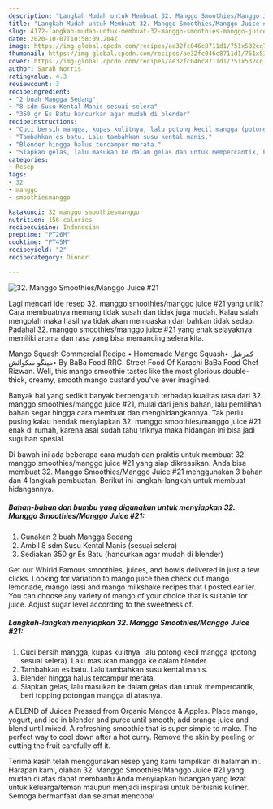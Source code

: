 ```yaml
---
description: "Langkah Mudah untuk Membuat 32. Manggo Smoothies/Manggo Juice #21 Anti Gagal"
title: "Langkah Mudah untuk Membuat 32. Manggo Smoothies/Manggo Juice #21 Anti Gagal"
slug: 4172-langkah-mudah-untuk-membuat-32-manggo-smoothies-manggo-juice-21-anti-gagal
date: 2020-10-07T10:58:09.204Z
image: https://img-global.cpcdn.com/recipes/ae32fc046c8711d1/751x532cq70/32-manggo-smoothiesmanggo-juice-21-foto-resep-utama.jpg
thumbnail: https://img-global.cpcdn.com/recipes/ae32fc046c8711d1/751x532cq70/32-manggo-smoothiesmanggo-juice-21-foto-resep-utama.jpg
cover: https://img-global.cpcdn.com/recipes/ae32fc046c8711d1/751x532cq70/32-manggo-smoothiesmanggo-juice-21-foto-resep-utama.jpg
author: Sarah Norris
ratingvalue: 4.3
reviewcount: 3
recipeingredient:
- "2 buah Mangga Sedang"
- "8 sdm Susu Kental Manis sesuai selera"
- "350 gr Es Batu hancurkan agar mudah di blender"
recipeinstructions:
- "Cuci bersih mangga, kupas kulitnya, lalu potong kecil mangga (potong sesuai selera). Lalu masukan mangga ke dalam blender."
- "Tambahkan es batu. Lalu tambahkan susu kental manis."
- "Blender hingga halus tercampur merata."
- "Siapkan gelas, lalu masukan ke dalam gelas dan untuk mempercantik, beri topping potongan mangga di atasnya."
categories:
- Resep
tags:
- 32
- manggo
- smoothiesmanggo

katakunci: 32 manggo smoothiesmanggo 
nutrition: 156 calories
recipecuisine: Indonesian
preptime: "PT26M"
cooktime: "PT45M"
recipeyield: "2"
recipecategory: Dinner

---
```



![32. Manggo Smoothies/Manggo Juice #21](https://img-global.cpcdn.com/recipes/ae32fc046c8711d1/751x532cq70/32-manggo-smoothiesmanggo-juice-21-foto-resep-utama.jpg)

Lagi mencari ide resep 32. manggo smoothies/manggo juice #21 yang unik? Cara membuatnya memang tidak susah dan tidak juga mudah. Kalau salah mengolah maka hasilnya tidak akan memuaskan dan bahkan tidak sedap. Padahal 32. manggo smoothies/manggo juice #21 yang enak selayaknya memiliki aroma dan rasa yang bisa memancing selera kita.

Mango Squash Commercial Recipe • Homemade Mango Squash• کمرشل مینگو سکوائش• By BaBa Food RRC. Street Food Of Karachi BaBa Food Chef Rizwan. Well, this mango smoothie tastes like the most glorious double-thick, creamy, smooth mango custard you&#39;ve ever imagined.

Banyak hal yang sedikit banyak berpengaruh terhadap kualitas rasa dari 32. manggo smoothies/manggo juice #21, mulai dari jenis bahan, lalu pemilihan bahan segar hingga cara membuat dan menghidangkannya. Tak perlu pusing kalau hendak menyiapkan 32. manggo smoothies/manggo juice #21 enak di rumah, karena asal sudah tahu triknya maka hidangan ini bisa jadi suguhan spesial.


Di bawah ini ada beberapa cara mudah dan praktis untuk membuat 32. manggo smoothies/manggo juice #21 yang siap dikreasikan. Anda bisa membuat 32. Manggo Smoothies/Manggo Juice #21 menggunakan 3 bahan dan 4 langkah pembuatan. Berikut ini langkah-langkah untuk membuat hidangannya.

<!--inarticleads1-->

##### Bahan-bahan dan bumbu yang digunakan untuk menyiapkan 32. Manggo Smoothies/Manggo Juice #21:

1. Gunakan 2 buah Mangga Sedang
1. Ambil 8 sdm Susu Kental Manis (sesuai selera)
1. Sediakan 350 gr Es Batu (hancurkan agar mudah di blender)


Get our Whirld Famous smoothies, juices, and bowls delivered in just a few clicks. Looking for variation to mango juice then check out mango lemonade, mango lassi and mango milkshake recipes that I posted earlier. You can choose any variety of mango of your choice that is suitable for juice. Adjust sugar level according to the sweetness of. 

<!--inarticleads2-->

##### Langkah-langkah menyiapkan 32. Manggo Smoothies/Manggo Juice #21:

1. Cuci bersih mangga, kupas kulitnya, lalu potong kecil mangga (potong sesuai selera). Lalu masukan mangga ke dalam blender.
1. Tambahkan es batu. Lalu tambahkan susu kental manis.
1. Blender hingga halus tercampur merata.
1. Siapkan gelas, lalu masukan ke dalam gelas dan untuk mempercantik, beri topping potongan mangga di atasnya.


A BLEND of Juices Pressed from Organic Mangos &amp; Apples. Place mango, yogurt, and ice in blender and puree until smooth; add orange juice and blend until mixed. A refreshing smoothie that is super simple to make. The perfect way to cool down after a hot curry. Remove the skin by peeling or cutting the fruit carefully off it. 

Terima kasih telah menggunakan resep yang kami tampilkan di halaman ini. Harapan kami, olahan 32. Manggo Smoothies/Manggo Juice #21 yang mudah di atas dapat membantu Anda menyiapkan hidangan yang lezat untuk keluarga/teman maupun menjadi inspirasi untuk berbisnis kuliner. Semoga bermanfaat dan selamat mencoba!
